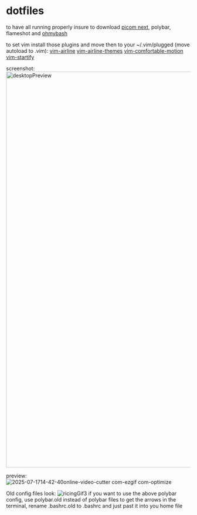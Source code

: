 # dotfiles

to have all running properly insure to download [picom next](https://github.com/pijulius/picom.git), polybar, flameshot and [ohmybash](https://ohmybash.nntoan.com/)

to set vim install those plugins and move then to your ~/.vim/plugged (move autoload to .vim):
[vim-airline](https://github.com/vim-airline/vim-airline.git) 
[vim-airline-themes](https://github.com/vim-airline/vim-airline-themes.git)
[vim-comfortable-motion](comfortable-motion.vim)
[vim-startify](https://github.com/mhinz/vim-startify.git)

screenshot:
<img width="1920" height="1080" alt="desktopPreview" src="https://github.com/user-attachments/assets/fe7a9bd5-685d-4a83-a321-49818ea88b16" />

preview:
![2025-07-1714-42-40online-video-cutter com-ezgif com-optimize](https://github.com/user-attachments/assets/fd1d9105-96a6-4271-99ca-87d47064e8d3)

Old config files look:
![ricingGif3](https://github.com/user-attachments/assets/659d8620-6e15-4a91-befe-363a8630b846)
if you want to use the above polybar config, use polybar.old instead of polybar files
to get the arrows in the terminal, rename .bashrc.old to .bashrc and just past it into you home file
